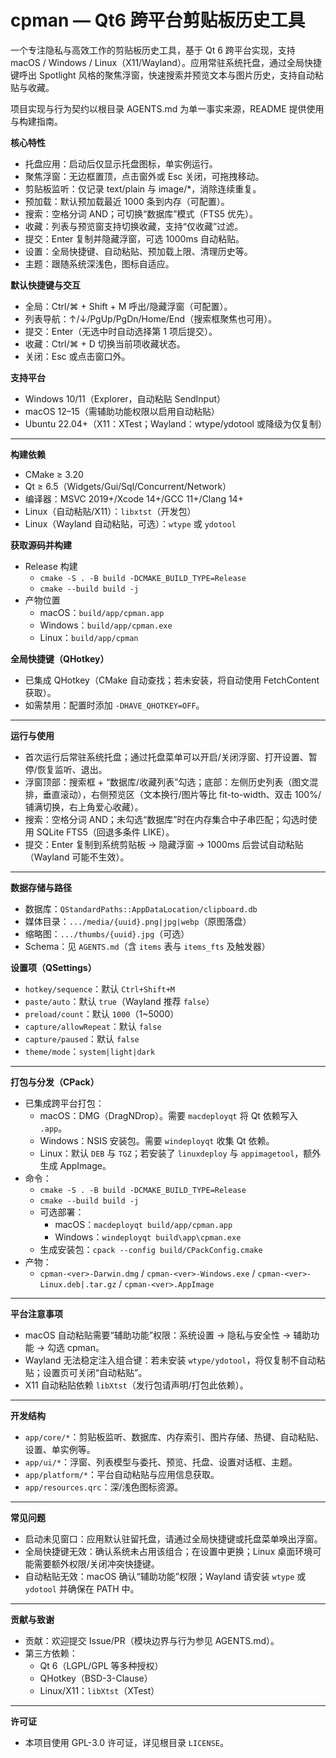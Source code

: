 # cpman — Qt6 跨平台剪贴板历史工具

一个专注隐私与高效工作的剪贴板历史工具，基于 Qt 6 跨平台实现，支持 macOS / Windows / Linux（X11/Wayland）。应用常驻系统托盘，通过全局快捷键呼出 Spotlight 风格的聚焦浮窗，快速搜索并预览文本与图片历史，支持自动粘贴与收藏。

项目实现与行为契约以根目录 AGENTS.md 为单一事实来源，README 提供使用与构建指南。

**核心特性**
- 托盘应用：启动后仅显示托盘图标，单实例运行。
- 聚焦浮窗：无边框置顶，点击窗外或 Esc 关闭，可拖拽移动。
- 剪贴板监听：仅记录 text/plain 与 image/*，消除连续重复。
- 预加载：默认预加载最近 1000 条到内存（可配置）。
- 搜索：空格分词 AND；可切换“数据库”模式（FTS5 优先）。
- 收藏：列表与预览窗支持切换收藏，支持“仅收藏”过滤。
- 提交：Enter 复制并隐藏浮窗，可选 1000ms 自动粘贴。
- 设置：全局快捷键、自动粘贴、预加载上限、清理历史等。
- 主题：跟随系统深浅色，图标自适应。

**默认快捷键与交互**
- 全局：Ctrl/⌘ + Shift + M 呼出/隐藏浮窗（可配置）。
- 列表导航：↑/↓/PgUp/PgDn/Home/End（搜索框聚焦也可用）。
- 提交：Enter（无选中时自动选择第 1 项后提交）。
- 收藏：Ctrl/⌘ + D 切换当前项收藏状态。
- 关闭：Esc 或点击窗口外。

**支持平台**
- Windows 10/11（Explorer，自动粘贴 SendInput）
- macOS 12–15（需辅助功能权限以启用自动粘贴）
- Ubuntu 22.04+（X11：XTest；Wayland：wtype/ydotool 或降级为仅复制）

---

**构建依赖**
- CMake ≥ 3.20
- Qt ≥ 6.5（Widgets/Gui/Sql/Concurrent/Network）
- 编译器：MSVC 2019+/Xcode 14+/GCC 11+/Clang 14+
- Linux（自动粘贴/X11）：`libxtst`（开发包）
- Linux（Wayland 自动粘贴，可选）：`wtype` 或 `ydotool`

**获取源码并构建**
- Release 构建
  - `cmake -S . -B build -DCMAKE_BUILD_TYPE=Release`
  - `cmake --build build -j`
- 产物位置
  - macOS：`build/app/cpman.app`
  - Windows：`build/app/cpman.exe`
  - Linux：`build/app/cpman`

**全局快捷键（QHotkey）**
- 已集成 QHotkey（CMake 自动查找；若未安装，将自动使用 FetchContent 获取）。
- 如需禁用：配置时添加 `-DHAVE_QHOTKEY=OFF`。

---

**运行与使用**
- 首次运行后常驻系统托盘；通过托盘菜单可以开启/关闭浮窗、打开设置、暂停/恢复监听、退出。
- 浮窗顶部：搜索框 + “数据库/收藏列表”勾选；底部：左侧历史列表（图文混排，垂直滚动），右侧预览区（文本换行/图片等比 fit-to-width、双击 100%/铺满切换，右上角爱心收藏）。
- 搜索：空格分词 AND；未勾选“数据库”时在内存集合中子串匹配；勾选时使用 SQLite FTS5（回退多条件 LIKE）。
- 提交：Enter 复制到系统剪贴板 → 隐藏浮窗 → 1000ms 后尝试自动粘贴（Wayland 可能不生效）。

---

**数据存储与路径**
- 数据库：`QStandardPaths::AppDataLocation/clipboard.db`
- 媒体目录：`.../media/{uuid}.png|jpg|webp`（原图落盘）
- 缩略图：`.../thumbs/{uuid}.jpg`（可选）
- Schema：见 `AGENTS.md`（含 `items` 表与 `items_fts` 及触发器）

**设置项（QSettings）**
- `hotkey/sequence`：默认 `Ctrl+Shift+M`
- `paste/auto`：默认 `true`（Wayland 推荐 `false`）
- `preload/count`：默认 `1000`（1~5000）
- `capture/allowRepeat`：默认 `false`
- `capture/paused`：默认 `false`
- `theme/mode`：`system|light|dark`

---

**打包与分发（CPack）**
- 已集成跨平台打包：
  - macOS：DMG（DragNDrop）。需要 `macdeployqt` 将 Qt 依赖写入 `.app`。
  - Windows：NSIS 安装包。需要 `windeployqt` 收集 Qt 依赖。
  - Linux：默认 `DEB` 与 `TGZ`；若安装了 `linuxdeploy` 与 `appimagetool`，额外生成 AppImage。
- 命令：
  - `cmake -S . -B build -DCMAKE_BUILD_TYPE=Release`
  - `cmake --build build -j`
  - 可选部署：
    - macOS：`macdeployqt build/app/cpman.app`
    - Windows：`windeployqt build\app\cpman.exe`
  - 生成安装包：`cpack --config build/CPackConfig.cmake`
- 产物：
  - `cpman-<ver>-Darwin.dmg` / `cpman-<ver>-Windows.exe` / `cpman-<ver>-Linux.deb|.tar.gz` / `cpman-<ver>.AppImage`

---

**平台注意事项**
- macOS 自动粘贴需要“辅助功能”权限：系统设置 → 隐私与安全性 → 辅助功能 → 勾选 cpman。
- Wayland 无法稳定注入组合键：若未安装 `wtype/ydotool`，将仅复制不自动粘贴；设置页可关闭“自动粘贴”。
- X11 自动粘贴依赖 `libXtst`（发行包请声明/打包此依赖）。

---

**开发结构**
- `app/core/*`：剪贴板监听、数据库、内存索引、图片存储、热键、自动粘贴、设置、单实例等。
- `app/ui/*`：浮窗、列表模型与委托、预览、托盘、设置对话框、主题。
- `app/platform/*`：平台自动粘贴与应用信息获取。
- `app/resources.qrc`：深/浅色图标资源。

---

**常见问题**
- 启动未见窗口：应用默认驻留托盘，请通过全局快捷键或托盘菜单唤出浮窗。
- 全局快捷键无效：确认系统未占用该组合；在设置中更换；Linux 桌面环境可能需要额外权限/关闭冲突快捷键。
- 自动粘贴无效：macOS 确认“辅助功能”权限；Wayland 请安装 `wtype` 或 `ydotool` 并确保在 PATH 中。

---

**贡献与致谢**
- 贡献：欢迎提交 Issue/PR（模块边界与行为参见 AGENTS.md）。
- 第三方依赖：
  - Qt 6（LGPL/GPL 等多种授权）
  - QHotkey（BSD-3-Clause）
  - Linux/X11：`libXtst`（XTest）

---

**许可证**
- 本项目使用 GPL-3.0 许可证，详见根目录 `LICENSE`。